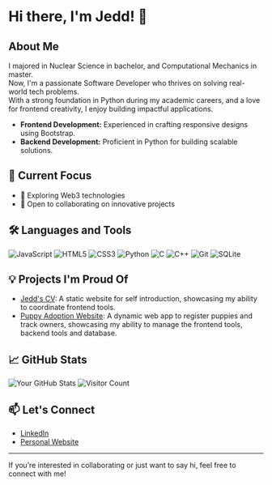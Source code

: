 # Hi there, I'm Jedd! 👋

## About Me

I majored in Nuclear Science in bachelor, and Computational Mechanics in master.\
Now, I'm a passionate Software Developer who thrives on solving real-world tech problems.\
With a strong foundation in Python during my academic careers, and a love for frontend creativity, I enjoy building impactful applications.  

- **Frontend Development:** Experienced in crafting responsive designs using Bootstrap.
- **Backend Development:** Proficient in Python for building scalable solutions.

## 🔭 Current Focus

- 🌱 Exploring Web3 technologies
- 💼 Open to collaborating on innovative projects

## 🛠️ Languages and Tools

![JavaScript](https://img.shields.io/badge/-JavaScript-F7DF1E?logo=javascript&logoColor=black&style=flat)
![HTML5](https://img.shields.io/badge/-HTML5-E34F26?logo=html5&logoColor=white&style=flat)
![CSS3](https://img.shields.io/badge/-CSS3-1572B6?logo=css3&logoColor=white&style=flat)
![Python](https://img.shields.io/badge/-Python-3776AB?logo=python&logoColor=white&style=flat)
![C](https://img.shields.io/badge/-C-A8B9CC?logo=c&logoColor=black&style=flat)
![C++](https://img.shields.io/badge/-C++-00599C?logo=c%2B%2B&logoColor=white&style=flat)
![Git](https://img.shields.io/badge/-Git-F05032?logo=git&logoColor=white&style=flat)
![SQLite](https://img.shields.io/badge/SQLite-003B57?logo=git&logoColor=white&style=flat)

## 💡 Projects I'm Proud Of

- [Jedd's CV](https://github.com/jeddiot/jedd-cv): A static website for self introduction, showcasing my ability to coordinate frontend tools.
- [Puppy Adoption Website](https://github.com/jeddiot/puppy-adoption): A dynamic web app to register puppies and track owners, showcasing my ability to manage the frontend tools, backend tools and database.

## 📈 GitHub Stats

![Your GitHub Stats](https://github-readme-stats.vercel.app/api?username=jeddiot&show_icons=true&theme=radical)
![Visitor Count](https://komarev.com/ghpvc/?username=jeddiot&color=blue)

## 📫 Let's Connect

- [LinkedIn](https://www.linkedin.com/in/cheng-chun-yang/)
- [Personal Website](https://jeddiot.github.io/jedd-cv/)

---

If you’re interested in collaborating or just want to say hi, feel free to connect with me!
